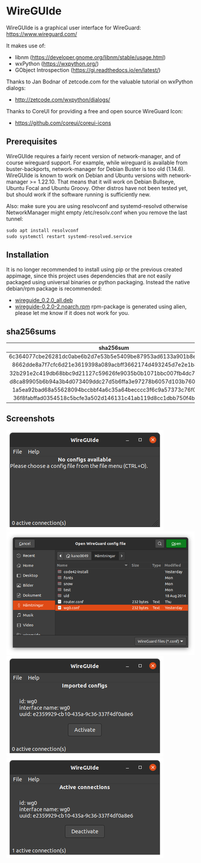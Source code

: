 # WireGUIde
WireGUIde is a graphical user interface for WireGuard: https://www.wireguard.com/

It makes use of:
 * libnm (https://developer.gnome.org/libnm/stable/usage.html)
 * wxPython (https://wxpython.org/)
 * GObject Introspection (https://gi.readthedocs.io/en/latest/)

Thanks to Jan Bodnar of zetcode.com for the valuable tutorial on wxPython dialogs:
* http://zetcode.com/wxpython/dialogs/

Thanks to CoreUI for providing a free and open source WireGuard Icon:
* https://github.com/coreui/coreui-icons

## Prerequisites
WireGUIde requires a fairly recent version of network-manager, and of course wireguard support. For example, while wireguard is available from buster-backports, network-manager for Debian Buster is too old (1.14.6). WireGUIde is known to work on Debian and Ubuntu versions with network-manager >= 1.22.10. That means that it will work on Debian Bullseye, Ubuntu Focal and Ubuntu Groovy. Other distros have not been tested yet, but should work if the software running is sufficiently new.

Also: make sure you are using resolvconf and systemd-resolvd otherwise NetworkManager might empty /etc/resolv.conf when you remove the last tunnel:
```
sudo apt install resolvconf
sudo systemctl restart systemd-resolved.service
```

## Installation
It is no longer recommended to install using pip or the previous created appimage, since this project uses dependencies that are not easily packaged using universal binaries or python packaging. Instead the native debian/rpm package is recommended:
* [wireguide_0.2.0_all.deb](https://github.com/mickenordin/wireguide/releases/download/0.2.0/wireguide_0.2.0_all.deb)
* [wireguide-0.2.0-2.noarch.rpm](https://github.com/mickenordin/wireguide/releases/download/0.2.0/wireguide-0.2.0-2.noarch.rpm)
rpm-package is generated using alien, please let me know if it does not work for you.

## sha256sums
**sha256sum**|**File**
:-----:|:-----:
6c364077cbe26281dc0abe6b2d7e53b5e5409be87953ad6133a901b8e36d5dba|[wireguide_0.2.0_all.deb](https://github.com/mickenordin/wireguide/releases/download/0.2.0/wireguide_0.2.0_all.deb)
8662dde8a7f7cfc6d21e3619398a089acbff3662174d493245d7e2e1b8f88dcb|[wireguide_0.2.0_amd64.buildinfo](https://github.com/mickenordin/wireguide/releases/download/0.2.0/wireguide_0.2.0_amd64.buildinfo)
32b291e2c419db68bbc9d21127c59626fe9035b0b1071bbc007fb4dc7c415719|[wireguide_0.2.0_amd64.changes](https://github.com/mickenordin/wireguide/releases/download/0.2.0/wireguide_0.2.0_amd64.changes)
d8ca89905b6b94a3b4d073409ddc27d5b6ffa3e97278b6057d103b76080009ca|[wireguide_0.2.0.dsc](https://github.com/mickenordin/wireguide/releases/download/0.2.0/wireguide_0.2.0.dsc)
1a5ea92bad68a55628094bccbbf4a6c35a64becccc3f6c9a57373c76f01b0ac6|[wireguide_0.2.0.git](https://github.com/mickenordin/wireguide/releases/download/0.2.0/wireguide_0.2.0.git)
36f8fabffad0354518c5bcfe3a502d146131c41ab119d8cc1dbb750f4b056cb5|[wireguide-0.2.0-2.noarch.rpm](https://github.com/mickenordin/wireguide/releases/download/0.2.0/wireguide-0.2.0-2.noarch.rpm)

## Screenshots
![No config](https://raw.githubusercontent.com/mickenordin/wireguide/main/screenshots/scrot0.png)
![Open dialog](https://raw.githubusercontent.com/mickenordin/wireguide/main/screenshots/scrot1.png)
![Activate](https://raw.githubusercontent.com/mickenordin/wireguide/main/screenshots/scrot2.png)
![Deactivate](https://raw.githubusercontent.com/mickenordin/wireguide/main/screenshots/scrot3.png)
